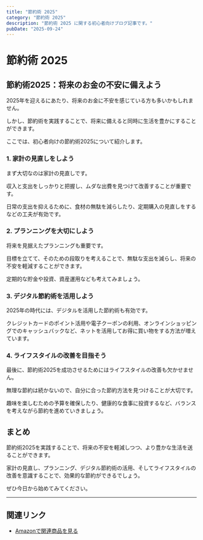 ```yaml
---
title: "節約術 2025"
category: "節約術 2025"
description: "節約術 2025 に関する初心者向けブログ記事です。"
pubDate: "2025-09-24"
---
```


# 節約術 2025

## 節約術2025：将来のお金の不安に備えよう

2025年を迎えるにあたり、将来のお金に不安を感じている方も多いかもしれません。

しかし、節約術を実践することで、将来に備えると同時に生活を豊かにすることができます。

ここでは、初心者向けの節約術2025について紹介します。



### 1. 家計の見直しをしよう

まず大切なのは家計の見直しです。

収入と支出をしっかりと把握し、ムダな出費を見つけて改善することが重要です。

日常の支出を抑えるために、食材の無駄を減らしたり、定期購入の見直しをするなどの工夫が有効です。



### 2. プランニングを大切にしよう

将来を見据えたプランニングも重要です。

目標を立てて、そのための段取りを考えることで、無駄な支出を減らし、将来の不安を軽減することができます。

定期的な貯金や投資、資産運用なども考えてみましょう。



### 3. デジタル節約術を活用しよう

2025年の時代には、デジタルを活用した節約術も有効です。

クレジットカードのポイント活用や電子クーポンの利用、オンラインショッピングでのキャッシュバックなど、ネットを活用してお得に買い物をする方法が増えています。



### 4. ライフスタイルの改善を目指そう

最後に、節約術2025を成功させるためにはライフスタイルの改善も欠かせません。

無理な節約は続かないので、自分に合った節約方法を見つけることが大切です。

趣味を楽しむための予算を確保したり、健康的な食事に投資するなど、バランスを考えながら節約を進めていきましょう。



## まとめ

節約術2025を実践することで、将来の不安を軽減しつつ、より豊かな生活を送ることができます。

家計の見直し、プランニング、デジタル節約術の活用、そしてライフスタイルの改善を意識することで、効果的な節約ができるでしょう。

ぜひ今日から始めてみてください。



---

## 関連リンク

- [Amazonで関連商品を見る](https://www.amazon.co.jp/s?k=%E7%AF%80%E7%B4%84%E8%A1%93+2025&tag=autowritehubai-22)

